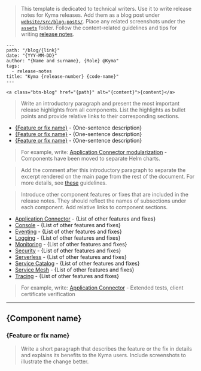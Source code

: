 > This template is dedicated to technical writers. Use it to write release notes for Kyma releases. Add them as a blog post under [`website/src/blog-posts/`](https://github.com/kyma-project/website/tree/master/src/blog-posts). Place any related screenshots under the [`assets`](https://github.com/kyma-project/website/tree/master/src/blog-posts/assets) folder. Follow the content-related guidelines and tips for writing [release notes](../../release-notes.md).

<!-- Fill in the required metadata for the blog post to render properly on the "kyma-project.io" website. Remember to remove the code block. -->

```
---
path: "/blog/{link}"
date: "{YYY-MM-DD}"
author: "{Name and surname}, {Role} @Kyma"
tags:
  - release-notes
title: "Kyma {release-number} {code-name}"
---
```

<!-- This line adds a button that allows you to download the latest release. Provide the path to the release on GitHub in place of the {path} placeholder and put "Download {version number}" in place of the {content} placeholders. Remember to remove the code block. -->

```
<a class="btn-blog" href="{path}" alt="{content}">{content}</a>
```

> Write an introductory paragraph and present the most important release highlights from all components. List the highlights as bullet points and provide relative links to their corresponding sections.

- [{Feature or fix name}](#relative-link-to-subsection) - {One-sentence description}
- [{Feature or fix name}](#relative-link-to-subsection) - {One-sentence description}
- [{Feature or fix name}](#relative-link-to-subsection) - {One-sentence description}

> For example, write:
> [Application Connector modularization](#modularization) - Components have been moved to separate Helm charts.

> Add the <!-- overview --> comment after this introductory paragraph to separate the excerpt rendered on the main page from the rest of the document. For more details, see [these](https://github.com/kyma-project/website/blob/master/docs/write-blog-posts.md) guidelines.

> Introduce other component features or fixes that are included in the release notes. They should reflect the names of subsections under each component. Add relative links to component sections.

- [Application Connector](#relative-link-to-subsection) - {List of other features and fixes}
- [Console](#relative-link-to-subsection) - {List of other features and fixes}
- [Eventing](#relative-link-to-subsection) - {List of other features and fixes}
- [Logging](#relative-link-to-subsection) - {List of other features and fixes}
- [Monitoring](#relative-link-to-subsection) - {List of other features and fixes}
- [Security](#relative-link-to-subsection) - {List of other features and fixes}
- [Serverless](#relative-link-to-subsection) - {List of other features and fixes}
- [Service Catalog](#relative-link-to-subsection) - {List of other features and fixes}
- [Service Mesh](#relative-link-to-subsection) - {List of other features and fixes}
- [Tracing](#relative-link-to-subsection) - {List of other features and fixes}

> For example, write:
> [Application Connector](#application-connector) - Extended tests, client certificate verification

---

## {Component name}

### {Feature or fix name}

> Write a short paragraph that describes the feature or the fix in details and explains its benefits to the Kyma users. Include screenshots to illustrate the change better.
